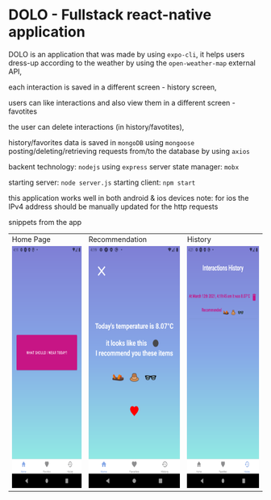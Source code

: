 # DOLO - Fullstack react-native application

DOLO is an application that was made by using `expo-cli`, it helps users dress-up according to the weather by using the `open-weather-map` external API,

each interaction is saved in a different screen - history screen, 

users can like interactions and also view them in a different screen - favotites 

the user can delete interactions (in history/favotites),

history/favorites data is saved in `mongoDB` using `mongoose`
posting/deleting/retrieving requests from/to the database by using `axios` 

backent technology: `nodejs` using `express` server
state manager: `mobx` 

starting server: `node server.js`
starting client: `npm start`

this application works well in both android & ios devices
note: for ios the IPv4 address should be manually updated for the http requests

snippets from the app

<table>
  <tr>
    <td>Home Page</td>
     <td>Recommendation</td>
     <td>History</td>
  </tr>
  <tr>
    <td><img src="https://github.com/suhahagit/DOLO/blob/master/images/homePage.png" width="270" height="480" /></td>
    <td><img src="https://github.com/suhahagit/DOLO/blob/master/images/recommendation.png" width="270" height="480" /></td>
    <td><img src="https://github.com/suhahagit/DOLO/blob/master/images/history.png" width="270" height="480" /></td>
  </tr>
 </table>
